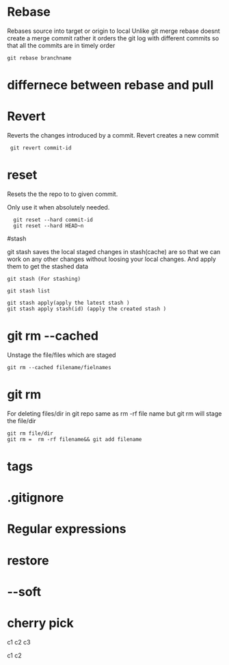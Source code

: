
# Rebase

Rebases source into target or origin to local
Unlike git merge rebase doesnt create a merge commit rather it orders the git log with different commits so that all the commits are in timely order

 ```
 git rebase branchname

 ```
# differnece between rebase and pull



# Revert

Reverts the changes introduced by a commit. Revert creates a new commit

```
 git revert commit-id

```

# reset
Resets the the repo to to given commit.

Only use it when absolutely needed.


```
  git reset --hard commit-id
  git reset --hard HEAD~n

```


#stash

git stash saves the local staged changes in stash(cache) are so that we can work on any other changes without loosing your local changes. And apply them to get the stashed data


```
git stash (For stashing)

git stash list

git stash apply(apply the latest stash )
git stash apply stash(id) (apply the created stash )

```


# git rm --cached

Unstage the file/files which are staged

```
git rm --cached filename/fielnames

```

# git rm

For deleting files/dir in git repo same as rm -rf file name but git rm will stage the file/dir


```
git rm file/dir
git rm =  rm -rf filename&& git add filename

```
# tags
# .gitignore
# Regular expressions
# restore

# --soft



# cherry pick


c1
c2
c3



c1
c2

